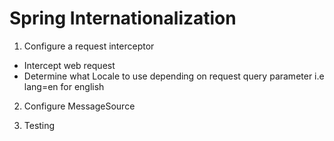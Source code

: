 # Spring Internationalization

1. Configure a request interceptor 
- Intercept web request
- Determine what Locale to use depending on request query parameter i.e lang=en for english

2. Configure MessageSource

3. Testing